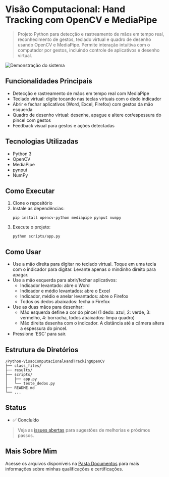 # Visão Computacional: Hand Tracking com OpenCV e MediaPipe

> Projeto Python para detecção e rastreamento de mãos em tempo real, reconhecimento de gestos, teclado virtual e quadro de desenho usando OpenCV e MediaPipe. Permite interação intuitiva com o computador por gestos, incluindo controle de aplicativos e desenho virtual.

![Demonstração do sistema](https://github.com/vitoriapguimaraes/Python-VisaoComputacionalHandTrackingOpenCV/blob/main/results/display.gif)

## Funcionalidades Principais

- Detecção e rastreamento de mãos em tempo real com MediaPipe
- Teclado virtual: digite tocando nas teclas virtuais com o dedo indicador
- Abrir e fechar aplicativos (Word, Excel, Firefox) com gestos da mão esquerda
- Quadro de desenho virtual: desenhe, apague e altere cor/espessura do pincel com gestos
- Feedback visual para gestos e ações detectadas

## Tecnologias Utilizadas

- Python 3
- OpenCV
- MediaPipe
- pynput
- NumPy

## Como Executar

1. Clone o repositório
2. Instale as dependências:
   ```
   pip install opencv-python mediapipe pynput numpy
   ```
3. Execute o projeto:
   ```
   python scripts/app.py
   ```

## Como Usar

- Use a mão direita para digitar no teclado virtual. Toque em uma tecla com o indicador para digitar. Levante apenas o mindinho direito para apagar.
- Use a mão esquerda para abrir/fechar aplicativos:
  - Indicador levantado: abre o Word
  - Indicador e médio levantados: abre o Excel
  - Indicador, médio e anelar levantados: abre o Firefox
  - Todos os dedos abaixados: fecha o Firefox
- Use as duas mãos para desenhar:
  - Mão esquerda define a cor do pincel (1 dedo: azul, 2: verde, 3: vermelho, 4: borracha, todos abaixados: limpa quadro)
  - Mão direita desenha com o indicador. A distância até a câmera altera a espessura do pincel.
- Pressione 'ESC' para sair.

## Estrutura de Diretórios

```
/Python-VisaoComputacionalHandTrackingOpenCV
├── class_files/
├── results/
├── scripts/
│   ├── app.py
│   └── teste_dedos.py
├── README.md
└── ...
```

## Status

- ✅ Concluído

> Veja as [issues abertas](https://github.com/usuario/repositorio/issues) para sugestões de melhorias e próximos passos.

## Mais Sobre Mim

Acesse os arquivos disponíveis na [Pasta Documentos](https://github.com/vitoriapguimaraes/vitoriapguimaraes/tree/main/DOCUMENTOS) para mais informações sobre minhas qualificações e certificações.
